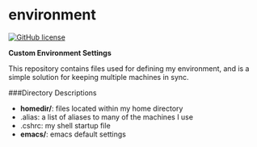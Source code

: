 # environment
[![GitHub license](https://img.shields.io/github/license/mashape/apistatus.svg?style=flat-square)](https://github.com/mattgiguere/environment/blob/master/LICENSE)

**Custom Environment Settings**

This repository contains files used for defining my environment, and is a simple solution for keeping multiple machines in sync.

###Directory Descriptions
- **homedir/**: files located within my home directory
 - .alias: a list of aliases to many of the machines I use
 - .cshrc: my shell startup file
- **emacs/**: emacs default settings
